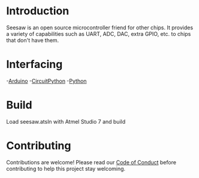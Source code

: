 
# Introduction

Seesaw is an open source microcontroller friend for other chips. It provides a
variety of capabilities such as UART, ADC, DAC, extra GPIO, etc. to chips that don't have them.

# Interfacing
-[Arduino](https://github.com/adafruit/Adafruit_Seesaw)
-[CircuitPython](https://github.com/adafruit/Adafruit_CircuitPython_seesaw)
-[Python](https://github.com/adafruit/Adafruit_Python_seesaw)

# Build

Load seesaw.atsln with Atmel Studio 7 and build 

# Contributing

Contributions are welcome! Please read our [Code of Conduct](https://github.com/adafruit/seesaw/blob/master/CODE_OF_CONDUCT.md) before contributing to help this project stay welcoming.
